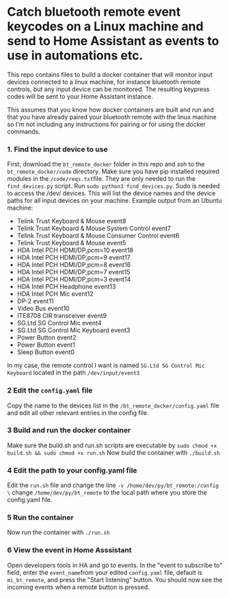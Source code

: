 # Catch bluetooth remote event keycodes on a Linux machine and send to Home Assistant as events to use in automations etc.

This repo contains files to build a docker container that will monitor input devices connected to a linux machine, for instance bluetooth remote controls, but any input device can be monitored. The resulting keypress codes will be sent to your Home Assistant instance.

This assumes that you know how docker containers are built and run and that you have already paired your bluetooth remote with the linux machine so I'm not including any instructions for pairing or for using the docker commands.



### 1. Find the input device to use

First, download the `bt_remote_docker` folder in this repo and ssh to the `bt_remote_docker/code` directory.
Make sure you have pip installed required modules in the `/code/reqs.txt`file. They are only needed to run the `find_devices.py` script.
Run `sudo python3 find_devices.py`. Sudo is needed to access the /dev/ devices.
This will list the device names and the device paths for all input devices on your machine. Example output from an Ubuntu machine:

* Telink Trust Keyboard & Mouse event8
* Telink Trust Keyboard & Mouse System Control event7
* Telink Trust Keyboard & Mouse Consumer Control event6
* Telink Trust Keyboard & Mouse event5
* HDA Intel PCH HDMI/DP,pcm=10 event18
* HDA Intel PCH HDMI/DP,pcm=9 event17
* HDA Intel PCH HDMI/DP,pcm=8 event16
* HDA Intel PCH HDMI/DP,pcm=7 event15
* HDA Intel PCH HDMI/DP,pcm=3 event14
* HDA Intel PCH Headphone event13
* HDA Intel PCH Mic event12
* DP-2 event11
* Video Bus event10
* ITE8708 CIR transceiver event9
* SG.Ltd SG Control Mic event4
* SG.Ltd SG Control Mic Keyboard event3
* Power Button event2
* Power Button event1
* Sleep Button event0

In my case, the remote control I want is named
`SG.Ltd SG Control Mic Keyboard` located in the path `/dev/input/event3`

### 2 Edit the `config.yaml` file
Copy the name to the devices list in the `/bt_remote_docker/config.yaml` file and edit all other relevant entries in the config file.

### 3 Build and run the docker container
Make sure the build.sh and run.sh scripts are executable by `sudo chmod +x build.sh && sudo chmod +x run.sh`
Now build the container with `./build.sh`

### 4 Edit the path to your config.yaml file
Edit the `run.sh` file and change the line
`-v /home/dev/py/bt_remote:/config \` 
change `/home/dev/py/bt_remote` to the local path where you store the config.yaml file. 

### 5 Run the container
Now run the container with `./run.sh`

### 6 View the event in Home Asssistant
Open developers tools in HA and go to events.
In the "event to subscribe to" field, enter the `event_name`from your edited `config.yaml` file, default is `mi_bt_remote`, and press the "Start listening" button. You should now see the incoming events when a remote button is pressed.


